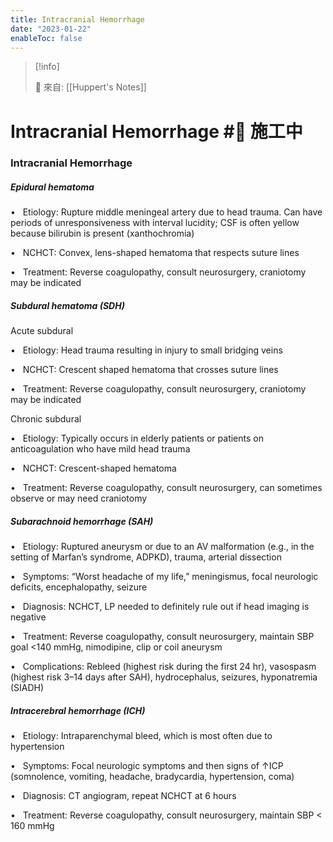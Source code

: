 ```yaml
---
title: Intracranial Hemorrhage
date: "2023-01-22"
enableToc: false
---
```


> [!info]
>
> 🌱 來自: [[Huppert's Notes]]

# Intracranial Hemorrhage #🚧 施工中

### Intracranial Hemorrhage

##### Epidural hematoma

•   Etiology: Rupture middle meningeal artery due to head trauma. Can have periods of unresponsiveness with interval lucidity; CSF is often yellow because bilirubin is present (xanthochromia)

•   NCHCT: Convex, lens-shaped hematoma that respects suture lines

•   Treatment: Reverse coagulopathy, consult neurosurgery, craniotomy may be indicated

##### Subdural hematoma (SDH)

Acute subdural

•   Etiology: Head trauma resulting in injury to small bridging veins

•   NCHCT: Crescent shaped hematoma that crosses suture lines

•   Treatment: Reverse coagulopathy, consult neurosurgery, craniotomy may be indicated

Chronic subdural

•   Etiology: Typically occurs in elderly patients or patients on anticoagulation who have mild head trauma

•   NCHCT: Crescent-shaped hematoma

•   Treatment: Reverse coagulopathy, consult neurosurgery, can sometimes observe or may need craniotomy

##### Subarachnoid hemorrhage (SAH)

•   Etiology: Ruptured aneurysm or due to an AV malformation (e.g., in the setting of Marfan’s syndrome, ADPKD), trauma, arterial dissection

•   Symptoms: “Worst headache of my life,” meningismus, focal neurologic deficits, encephalopathy, seizure

•   Diagnosis: NCHCT, LP needed to definitely rule out if head imaging is negative

•   Treatment: Reverse coagulopathy, consult neurosurgery, maintain SBP goal <140 mmHg, nimodipine, clip or coil aneurysm

•   Complications: Rebleed (highest risk during the first 24 hr), vasospasm (highest risk 3–14 days after SAH), hydrocephalus, seizures, hyponatremia (SIADH)

##### Intracerebral hemorrhage (ICH)

•   Etiology: Intraparenchymal bleed, which is most often due to hypertension

•   Symptoms: Focal neurologic symptoms and then signs of ↑ICP (somnolence, vomiting, headache, bradycardia, hypertension, coma)

•   Diagnosis: CT angiogram, repeat NCHCT at 6 hours

•   Treatment: Reverse coagulopathy, consult neurosurgery, maintain SBP < 160 mmHg

